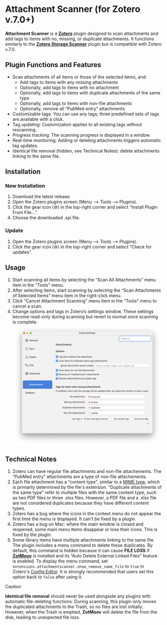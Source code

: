 Attachment Scanner (for Zotero v.7.0+)
=====
**Attachment Scanner** is a **[Zotero](https://www.zotero.org/)** plugin designed to scan attachments and add tags to items with no, missing, or duplicate attachments. It functions similarly to the **[Zotero Storage Scanner](https://github.com/retorquere/zotero-storage-scanner)** plugin but is compatible with Zotero v.7.0.

Plugin Functions and Features
-----
- Scan attachments of all items or those of the selected items, and:
  - Add tags to items with any missing attachments
  - Optionally, add tags to items with no attachment
  - Optionally, add tags to items with duplicate attachments of the same type
  - Optionally, add tags to items with non-file attachments
  - Optionally, remove all “PubMed entry” attachments
- Customizable tags: You can use any tags; three predefined sets of tags are available with a click.
- Tag updating: Customization applies to all existing tags without rescanning.
- Progress tracking: The scanning progress is displayed in a window.
- Real-time monitoring: Adding or deleting attachments triggers automatic tag updates.
- Identical file removal (hidden, see Technical Notes): delete attachments linking to the same file.

Installation
-----
### New Installation
   1. Download the latest release.
   2. Open the Zotero plugins screen (Menu --> Tools --> Plugins).
   3. Click the gear icon (⚙) in the top-right corner and select “Install Plugin From File…”.
   4. Choose the downloaded .xpi file.

### Update
   1. Open the Zotero plugins screen (Menu --> Tools --> Plugins).
   2. Click the gear icon (⚙) in the top-right corner and select “Check for updates”.

Usage
-----
1. Start scanning all items by selecting the “Scan All Attachments” menu item in the “Tools” menu.
2. After selecting items, start scanning by selecting the “Scan Attachments of Selected Items” menu item in the right-click menu.
3. Click “Cancel Attachment Scanning” menu item in the “Tools” menu to cancel a scan.
4. Change options and tags in Zotero’s settings window. These settings become read-only during scanning but revert to normal once scanning is complete.
![Preference window](/others/preference.png?raw=true "Preference window")

Technical Notes
-----
1. Zotero can have regular file attachments and non-file attachements. The “PubMed entry” attachments are a type of non-file attachements.
2. Each file attachment has a “content type”, similar to a [MIME type](https://en.wikipedia.org/wiki/Media_type), which is primarily determined by the file's extension. “Duplicate attachments of the same type” refer to multiple files with the same content type, such as two PDF files or three .xlsx files. However, a PDF file and a .xlsx file are not considered duplicates because they have different content types.
3. Zotero has a bug where the icons in the context menu do not appear the first time the menu is displayed. It can't be fixed by a plugin.
4. Zotero has a bug on Mac: where the main window is closed and reopened, some main menu items disappear or lose their icons. This is fixed by the plugin.
5. Some library items have multiple attachments linking to the same file. The plugin includes a menu command to delete these duplicates. By default, this command is hidden because it can cause **FILE LOSS** if **[ZotMoov](https://github.com/wileyyugioh/zotmoov)** is installed and its “Auto Delete External Linked Files” feature is enabled. To display the menu command, set `extensions.attachmentscanner.show_remove_same_file` to `true` in Zotero's [Config Editor](https://www.zotero.org/support/preferences/hidden_preferences). It is strongly recommended that users set this option back to `false` after using it.
> [!CAUTION]
> **Identical file removal** should never be used alongside any plugins with automatic file-deleting functions. During scanning, this plugin only moves the duplicated attachments to the Trash, so no files are lost initially. However, when the Trash is emptied, **ZotMoov** will delete the file from the disk, leading to unexpected file loss.
